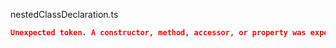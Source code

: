 nestedClassDeclaration.ts
```json
Unexpected token. A constructor, method, accessor, or property was expected.
```
